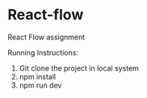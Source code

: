 # React-flow
React Flow assignment

Running Instructions: 
1. Git clone the project in local system
2. npm install
3. npm run dev

